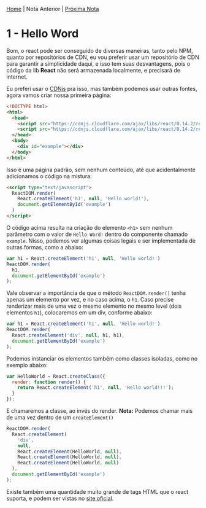 [Home](../README.md) | Nota Anterior | [Próxima Nota](note_2_1.md)

# 1 - Hello Word

Bom, o react pode ser conseguido de diversas maneiras, tanto pelo NPM, quanto
por repositórios de CDN, eu vou preferir usar um repositório de CDN para
garantir a simplicidade daqui, e isso tem suas desvantagens, pois o código da
lib **React** não será armazenada localmente, e precisará de internet.

Eu preferi usar o [CDNjs](https://cdnjs.com/libraries/react) pra isso, mas
também podemos usar outras fontes, agora vamos criar nossa primeira página:

```html
<!DOCTYPE html>
<html>
  <head>
    <script src="https://cdnjs.cloudflare.com/ajax/libs/react/0.14.2/react.js"></script>
    <script src="https://cdnjs.cloudflare.com/ajax/libs/react/0.14.2/react-dom.js"></script>
  </head>
  <body>
    <div id="example"></div>
  </body>
</html>
```

Isso é uma página padrão, sem nenhum conteúdo, até que acidentalmente
adicionamos o código na mistura:

```html
<script type="text/javascript">
  ReactDOM.render(
    React.createElement('h1', null, 'Hello world!'),
    document.getElementById('example')
  )
</script>
```

O código acima resulta na criação do elemento `<h1>` sem nenhum parâmetro com o
valor de `Hello Word!` dentro do componente chamado `example`. Nisso, podemos
ver algumas coisas legais e ser implementada de outras formas, como a abaixo:

```javascript
var h1 = React.createElement('h1', null, 'Hello world!')
ReactDOM.render(
  h1,
  document.getElementById('example')
);
```

Vale observar a importância de que o método `ReactDOM.render()` tenha apenas um
elemento por vez, e no caso acima, o `h1`.
Caso precise renderizar mais de uma vez o mesmo elemento no mesmo level (dois
elementos `h1`), colocaremos em um div, conforme abaixo:

```javascript
var h1 = React.createElement('h1', null, 'Hello world!')
ReactDOM.render(
  React.createElement('div', null, h1, h1),
  document.getElementById('example')
);
```

Podemos instanciar os elementos também como classes isoladas, como no exemplo
abaixo:

```javascript
var HelloWorld = React.createClass({
  render: function render() {
    return React.createElement('h1', null, 'Hello world!!!');
  }
});
```

E chamaremos a classe, ao invés do render.
**Nota:** Podemos chamar mais de uma vez dentro de um `createElement()`

```javascript
ReactDOM.render(
  React.createElement(
    'div',
    null,
    React.createElement(HelloWorld, null),
    React.createElement(HelloWorld, null),
    React.createElement(HelloWorld, null)
  ),
  document.getElementById('example')
);
```

Existe também uma quantidade muito grande de tags HTML que o react suporta, e
podem ser vistas no [site oficial](https://facebook.github.io/react/docs/tags-and-attributes.html).
